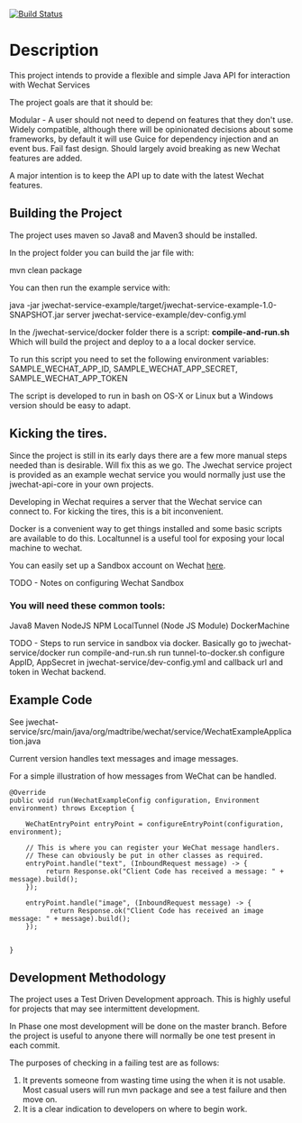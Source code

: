 [![Build Status](https://travis-ci.org/MadTribe/jwechat-parent.svg?branch=master)](https://travis-ci.org/MadTribe/jwechat-parent)
# Description

This project intends to provide a flexible and simple Java API for interaction with Wechat Services

The project goals are that it should be:

Modular - A user should not need to depend on features that they don't use.
Widely compatible, although there will be opinionated decisions about some frameworks, by default it will use Guice for dependency injection and an event bus.
Fail fast design.
Should largely avoid breaking as new Wechat features are added.

A major intention is to keep the API up to date with the latest Wechat features.


## Building the Project
The project uses maven so Java8 and Maven3 should  be installed.

In the project folder you can build the jar file with:

mvn clean package

You can then run the example service with:

java -jar jwechat-service-example/target/jwechat-service-example-1.0-SNAPSHOT.jar server jwechat-service-example/dev-config.yml


In the /jwechat-service/docker folder there is a script: **compile-and-run.sh**
Which will build the project and deploy to a a local docker service. 

To run this script you need to set the following environment variables:
SAMPLE_WECHAT_APP_ID, 
SAMPLE_WECHAT_APP_SECRET, 
SAMPLE_WECHAT_APP_TOKEN

The script is developed to run in bash on OS-X or Linux but a Windows version should be easy to adapt. 

## Kicking the tires.
Since the project is still in its early days there are a few more manual steps needed than is desirable. Will fix this as we go.
The Jwechat service project is provided as an example wechat service you would normally just use the jwechat-api-core in your own projects.

Developing in Wechat requires a server that the Wechat service can connect to. For kicking the tires, this is a bit inconvenient.

Docker is a convenient way to get things installed and some basic scripts are available to do this.
Localtunnel is a useful tool for exposing your local machine to wechat.

You can easily set up a Sandbox account on Wechat [here](http://mp.weixin.qq.com/debug/cgi-bin/sandbox?t=sandbox/login).

TODO - Notes on configuring Wechat Sandbox

### You will need these common tools:
Java8
Maven
NodeJS
NPM
LocalTunnel (Node JS Module)
DockerMachine

TODO - Steps to run service in sandbox via docker.
Basically go to jwechat-service/docker
run compile-and-run.sh
run tunnel-to-docker.sh
configure AppID, AppSecret in jwechat-service/dev-config.yml and callback url and token in Wechat backend.


## Example Code

See jwechat-service/src/main/java/org/madtribe/wechat/service/WechatExampleApplication.java

Current version handles text messages and image messages. 

For a simple illustration of how messages from WeChat can be handled.


	@Override
	public void run(WechatExampleConfig configuration, Environment environment) throws Exception {
	
	    WeChatEntryPoint entryPoint = configureEntryPoint(configuration, environment);
	
	    // This is where you can register your WeChat message handlers.
	    // These can obviously be put in other classes as required.
	    entryPoint.handle("text", (InboundRequest message) -> {
	         return Response.ok("Client Code has received a message: " + message).build();
	    });
	    
		entryPoint.handle("image", (InboundRequest message) -> {
        	  return Response.ok("Client Code has received an image message: " + message).build();
        });
	
	
	}






## Development Methodology
The project uses a Test Driven Development approach. This is highly useful for projects that may see intermittent development.

In Phase one  most development will be done on the master branch.
Before the project is useful to anyone there will normally be one test present in each commit.

The purposes of checking in a failing test are as follows:
1. It prevents someone from wasting time using the when it is not usable. Most casual users will run mvn package and see a test failure and then move on.
2. It is a clear indication to developers on where to begin work.
